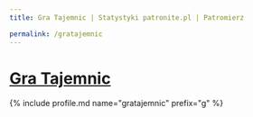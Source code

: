 ```yaml
---
title: Gra Tajemnic | Statystyki patronite.pl | Patromierz

permalink: /gratajemnic
---
```


# [Gra Tajemnic](https://patronite.pl/gratajemnic)

{% include profile.md name="gratajemnic" prefix="g" %}
